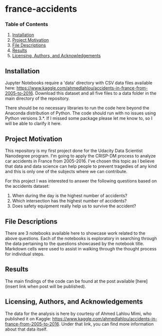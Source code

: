 # france-accidents

### Table of Contents

1. [Installation](#installation)
2. [Project Motivation](#motivation)
3. [File Descriptions](#files)
4. [Results](#results)
5. [Licensing, Authors, and Acknowledgements](#licensing)

## Installation <a name="installation"></a>

Jupyter Notebooks require a 'data' directory with CSV data files available here: https://www.kaggle.com/ahmedlahlou/accidents-in-france-from-2005-to-2016. Download this dataset and all five files to a data folder in the main directory of the repository.

There should be no necessary libraries to run the code here beyond the Anaconda distribution of Python. The code should run with no issues using Python versions 3.*. If I missed some package please let me know to, so I will be able to clarify it here.

## Project Motivation <a name="motivation"></a>

This repository is my first project done for the Udacity Data Scientist Nanodegree program. I'm going to apply the CRISP-DM process to analyze car accidents in France from 2005-2016. I've chosen this topic as I believe that data and data science can help people to prevent tragedies of any kind and this is only one of the subjects where we can contribute.

For this project I was interested to answer the following questions based on the accidents dataset:

1. When during the day is the highest number of accidents?
2. Which intersection has the highest number of accidents?
3. Does safety equipment really help us to survive the accident?

## File Descriptions <a name="files"></a>

There are 3 notebooks available here to showcase work related to the above questions. Each of the notebooks is exploratory in searching through the data pertaining to the questions showcased by the notebook title. Markdown cells were used to assist in walking through the thought process for individual steps.


## Results<a name="results"></a>

The main findings of the code can be found at the post available [here](insert link when post will be published).

## Licensing, Authors, and Acknowledgements <a name="licensing"></a>

The data for the analysis is here by courtesy of Ahmed Lahlou Mimi, who published it on Kaggle: https://www.kaggle.com/ahmedlahlou/accidents-in-france-from-2005-to-2016. Under that link, you can find more information about that data itself.